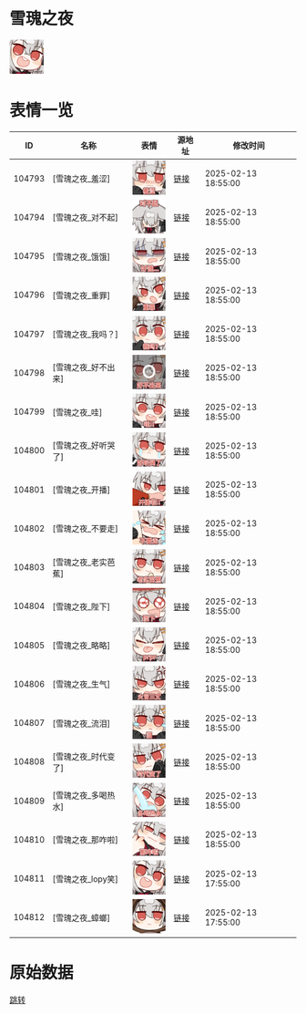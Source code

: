 # 雪瑰之夜

<img src="./cover.png" height="60" alt="cover" />

# 表情一览

|ID|名称|表情|源地址|修改时间|
|----|----|----|----|----|
|104793|[雪瑰之夜_羞涩]|<img src="./pic/104793_%5B雪瑰之夜_羞涩%5D.png" height="60" alt="羞涩"/>|[链接](https://i0.hdslb.com/bfs/garb/45f5a0ebd43342d54900767f3fb26e022d758f73.png)|2025-02-13 18:55:00|
|104794|[雪瑰之夜_对不起]|<img src="./pic/104794_%5B雪瑰之夜_对不起%5D.png" height="60" alt="对不起"/>|[链接](https://i0.hdslb.com/bfs/garb/4d3a48b124971b2731ff88bde7485b2b73808ada.png)|2025-02-13 18:55:00|
|104795|[雪瑰之夜_饿饿]|<img src="./pic/104795_%5B雪瑰之夜_饿饿%5D.png" height="60" alt="饿饿"/>|[链接](https://i0.hdslb.com/bfs/garb/07eff1b0b2bc7ab274af6f1a9e5d807680e694b3.png)|2025-02-13 18:55:00|
|104796|[雪瑰之夜_重罪]|<img src="./pic/104796_%5B雪瑰之夜_重罪%5D.png" height="60" alt="重罪"/>|[链接](https://i0.hdslb.com/bfs/garb/cda421ca1d906459841c54a90f14516120b72704.png)|2025-02-13 18:55:00|
|104797|[雪瑰之夜_我吗？]|<img src="./pic/104797_%5B雪瑰之夜_我吗？%5D.png" height="60" alt="我吗？"/>|[链接](https://i0.hdslb.com/bfs/garb/8a67b6b0a975187d0314ba63ee2bd8dcf82a6c1e.png)|2025-02-13 18:55:00|
|104798|[雪瑰之夜_好不出来]|<img src="./pic/104798_%5B雪瑰之夜_好不出来%5D.png" height="60" alt="好不出来"/>|[链接](https://i0.hdslb.com/bfs/garb/df27c1e37013797c6b92c2688e569cb140a6f0c2.png)|2025-02-13 18:55:00|
|104799|[雪瑰之夜_哇]|<img src="./pic/104799_%5B雪瑰之夜_哇%5D.png" height="60" alt="哇"/>|[链接](https://i0.hdslb.com/bfs/garb/e2934af3f01dabdf6d2b7495c94049220a9e745b.png)|2025-02-13 18:55:00|
|104800|[雪瑰之夜_好听哭了]|<img src="./pic/104800_%5B雪瑰之夜_好听哭了%5D.png" height="60" alt="好听哭了"/>|[链接](https://i0.hdslb.com/bfs/garb/89ed347ff362ec9ee305192863f5eea6d5cc1865.png)|2025-02-13 18:55:00|
|104801|[雪瑰之夜_开播]|<img src="./pic/104801_%5B雪瑰之夜_开播%5D.png" height="60" alt="开播"/>|[链接](https://i0.hdslb.com/bfs/garb/ef80483d49bf3c28933a35d24790908b40140788.png)|2025-02-13 18:55:00|
|104802|[雪瑰之夜_不要走]|<img src="./pic/104802_%5B雪瑰之夜_不要走%5D.png" height="60" alt="不要走"/>|[链接](https://i0.hdslb.com/bfs/garb/c0049c3a35896d61d01148bc9115e389e7816c6f.png)|2025-02-13 18:55:00|
|104803|[雪瑰之夜_老实芭蕉]|<img src="./pic/104803_%5B雪瑰之夜_老实芭蕉%5D.png" height="60" alt="老实芭蕉"/>|[链接](https://i0.hdslb.com/bfs/garb/ef98297195a40396760f1c6c843de15cea68f826.png)|2025-02-13 18:55:00|
|104804|[雪瑰之夜_陛下]|<img src="./pic/104804_%5B雪瑰之夜_陛下%5D.png" height="60" alt="陛下"/>|[链接](https://i0.hdslb.com/bfs/garb/3d38e27742a9e5a9de15aa96f688924744ab2a9a.png)|2025-02-13 18:55:00|
|104805|[雪瑰之夜_略略]|<img src="./pic/104805_%5B雪瑰之夜_略略%5D.png" height="60" alt="略略"/>|[链接](https://i0.hdslb.com/bfs/garb/3874ec765ad5a21d9dad411255220a88d9d6550d.png)|2025-02-13 18:55:00|
|104806|[雪瑰之夜_生气]|<img src="./pic/104806_%5B雪瑰之夜_生气%5D.png" height="60" alt="生气"/>|[链接](https://i0.hdslb.com/bfs/garb/f0f207b5c68cf6325d7d2f68ab9d2adc53a64e04.png)|2025-02-13 18:55:00|
|104807|[雪瑰之夜_流泪]|<img src="./pic/104807_%5B雪瑰之夜_流泪%5D.png" height="60" alt="流泪"/>|[链接](https://i0.hdslb.com/bfs/garb/3af0dd5c821ec44a0a0d9f256780f8e440e596f9.png)|2025-02-13 18:55:00|
|104808|[雪瑰之夜_时代变了]|<img src="./pic/104808_%5B雪瑰之夜_时代变了%5D.png" height="60" alt="时代变了"/>|[链接](https://i0.hdslb.com/bfs/garb/f83ef8554059a6a1ffef7e13784e06336a557387.png)|2025-02-13 18:55:00|
|104809|[雪瑰之夜_多喝热水]|<img src="./pic/104809_%5B雪瑰之夜_多喝热水%5D.png" height="60" alt="多喝热水"/>|[链接](https://i0.hdslb.com/bfs/garb/3bc9de07e05a5edd7d1d9d8e2a3c9da2d5039a17.png)|2025-02-13 18:55:00|
|104810|[雪瑰之夜_那咋啦]|<img src="./pic/104810_%5B雪瑰之夜_那咋啦%5D.png" height="60" alt="那咋啦"/>|[链接](https://i0.hdslb.com/bfs/garb/a5a5a4acc55af737ee49bf9333b617c519bc7205.png)|2025-02-13 18:55:00|
|104811|[雪瑰之夜_lopy笑]|<img src="./pic/104811_%5B雪瑰之夜_lopy笑%5D.png" height="60" alt="lopy笑"/>|[链接](https://i0.hdslb.com/bfs/garb/d5194828fecab5b2e8274409640bff065c3b6269.png)|2025-02-13 17:55:00|
|104812|[雪瑰之夜_蟑螂]|<img src="./pic/104812_%5B雪瑰之夜_蟑螂%5D.png" height="60" alt="蟑螂"/>|[链接](https://i0.hdslb.com/bfs/garb/c8ab39560694be07879504050be49b37363d01a9.png)|2025-02-13 17:55:00|

# 原始数据

[跳转](./raw.json)

